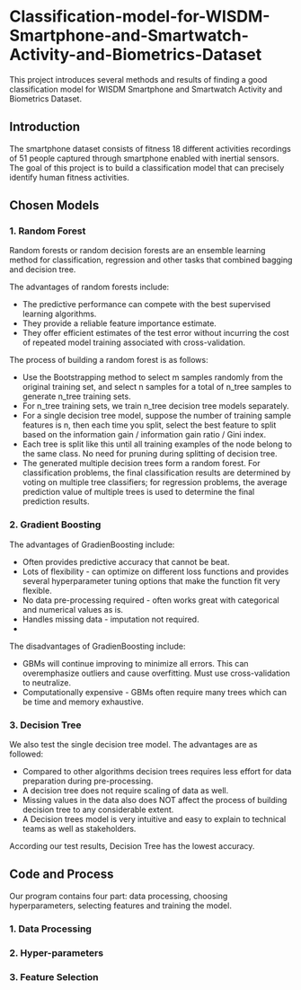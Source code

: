 # Classification-model-for-WISDM-Smartphone-and-Smartwatch-Activity-and-Biometrics-Dataset
This project introduces several methods and results of finding a good classification model for WISDM Smartphone and Smartwatch Activity and Biometrics Dataset.
## Introduction
The smartphone dataset consists of fitness 18 different activities recordings of 51 people captured through smartphone enabled with inertial sensors. The goal of this project is to build a classification model that can precisely identify human fitness activities.
## Chosen Models
### 1. Random Forest
Random forests or random decision forests are an ensemble learning method for classification, regression and other tasks that combined bagging and decision tree.

The advantages of random forests include:
- The predictive performance can compete with the best supervised learning algorithms. 
- They provide a reliable feature importance estimate.
- They offer efficient estimates of the test error without incurring the cost of repeated model training associated with cross-validation. 

The process of building a random forest is as follows:
- Use the Bootstrapping method to select m samples randomly from the original training set, and select n samples for a total of n_tree samples to generate n_tree training sets.
- For n_tree training sets, we train n_tree decision tree models separately.
- For a single decision tree model, suppose the number of training sample features is n, then each time you split, select the best feature to split based on the information gain / information gain ratio / Gini index.
- Each tree is split like this until all training examples of the node belong to the same class. No need for pruning during splitting of decision tree.
- The generated multiple decision trees form a random forest. For classification problems, the final classification results are determined by voting on multiple tree classifiers; for regression problems, the average prediction value of multiple trees is used to determine the final prediction results.
### 2. Gradient Boosting
The advantages of GradienBoosting include:
- Often provides predictive accuracy that cannot be beat.
- Lots of flexibility - can optimize on different loss functions and provides several hyperparameter tuning options that make the function fit very flexible.
- No data pre-processing required - often works great with categorical and numerical values as is.
- Handles missing data - imputation not required.
- 
The disadvantages of GradienBoosting include:
- GBMs will continue improving to minimize all errors. This can overemphasize outliers and cause overfitting. Must use cross-validation to neutralize.
- Computationally expensive - GBMs often require many trees which can be time and memory exhaustive.
### 3. Decision Tree
We also test the single decision tree model. The advantages are as followed:
- Compared to other algorithms decision trees requires less effort for data preparation during pre-processing.
- A decision tree does not require scaling of data as well.
- Missing values in the data also does NOT affect the process of building decision tree to any considerable extent.
- A Decision trees model is very intuitive and easy to explain to technical teams as well as stakeholders.

According our test results, Decision Tree has the lowest accuracy.

## Code and Process
Our program contains four part: data processing, choosing hyperparameters, selecting features and training the model.

### 1. Data Processing
### 2. Hyper-parameters
### 3. Feature Selection

